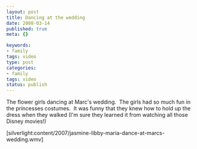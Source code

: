 ```yaml
--- 
layout: post
title: Dancing at the wedding
date: 2008-03-14
published: true
meta: {}

keywords: 
- family
tags: video
type: post
categories: 
- family
tags: video
status: publish
---
```



The flower girls dancing at Marc's wedding.  The girls had so much fun in the princesses costumes.  It was funny that they knew how to hold up the dress when they walked (I'm sure they learned it from watching all those Disney movies!)

  

[silverlight:content/2007/jasmine-libby-maria-dance-at-marcs-wedding.wmv]

